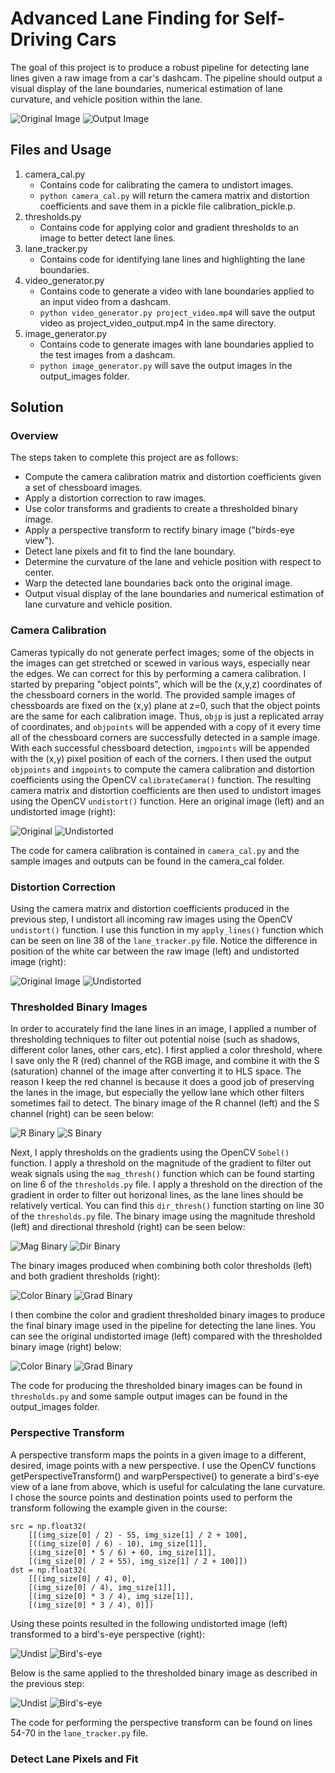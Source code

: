 # Advanced Lane Finding for Self-Driving Cars

The goal of this project is to produce a robust pipeline for detecting lane lines given a raw image from a car's dashcam. The pipeline should output a visual display of the lane boundaries, numerical estimation of lane curvature, and vehicle position within the lane.

![Original Image](test_images/test_example1.jpeg)   ![Output Image](output_images/output_example1.jpeg)


## Files and Usage

1. camera_cal.py
    * Contains code for calibrating the camera to undistort images.
    * `python camera_cal.py` will return the camera matrix and distortion coefficients and save them in a pickle file calibration_pickle.p.
2. thresholds.py
    * Contains code for applying color and gradient thresholds to an image to better detect lane lines.
3. lane_tracker.py
    * Contains code for identifying lane lines and highlighting the lane boundaries.
4. video_generator.py
    * Contains code to generate a video with lane boundaries applied to an input video from a dashcam.
    * `python video_generator.py project_video.mp4` will save the output video as project_video_output.mp4 in the same directory.
5. image_generator.py
    * Contains code to generate images with lane boundaries applied to the test images from a dashcam.
    * `python image_generator.py` will save the output images in the output_images folder.

## Solution

### Overview

The steps taken to complete this project are as follows:

* Compute the camera calibration matrix and distortion coefficients given a set of chessboard images.
* Apply a distortion correction to raw images.
* Use color transforms and gradients to create a thresholded binary image.
* Apply a perspective transform to rectify binary image ("birds-eye view").
* Detect lane pixels and fit to find the lane boundary.
* Determine the curvature of the lane and vehicle position with respect to center.
* Warp the detected lane boundaries back onto the original image.
* Output visual display of the lane boundaries and numerical estimation of lane curvature and vehicle position.


### Camera Calibration

Cameras typically do not generate perfect images; some of the objects in the images can get stretched or scewed in various ways, especially near the edges. We can correct for this by performing a camera calibration.
I started by preparing "object points", which will be the (x,y,z) coordinates of the chessboard corners in the world. The provided sample images of chessboards are fixed on the (x,y) plane at z=0, such that the object points are the same for each calibration image. Thus, `objp` is just a replicated array of coordinates, and `objpoints` will be appended with a copy of it every time all of the chessboard corners are successfully detected in a sample image. With each successful chessboard detection, `imgpoints` will be appended with the (x,y) pixel position of each of the corners. 
I then used the output `objpoints` and `imgpoints` to compute the camera calibration and distortion coefficients using the OpenCV `calibrateCamera()` function. The resulting camera matrix and distortion coefficients are then used to undistort images using the OpenCV `undistort()` function. Here an original image (left) and an undistorted image (right):

![Original](camera_cal/test_example2.jpeg)      ![Undistorted](camera_cal/output_example2.jpeg)

The code for camera calibration is contained in `camera_cal.py` and the sample images and outputs can be found in the camera_cal folder.


### Distortion Correction

Using the camera matrix and distortion coefficients produced in the previous step, I undistort all incoming raw images using the OpenCV `undistort()` function. I use this function in my `apply_lines()` function which can be seen on line 38 of the `lane_tracker.py` file. Notice the difference in position of the white car between the raw image (left) and undistorted image (right):

![Original Image](test_images/test_example1.jpeg)   ![Undistorted](output_images/example_undist1.jpeg)


### Thresholded Binary Images

In order to accurately find the lane lines in an image, I applied a number of thresholding techniques to filter out potential noise (such as shadows, different color lanes, other cars, etc). I first applied a color threshold, where I save only the R (red) channel of the RGB image, and combine it with the S (saturation) channel of the image after converting it to HLS space. The reason I keep the red channel is because it does a good job of preserving the lanes in the image, but especially the yellow lane which other filters sometimes fail to detect. The binary image of the R channel (left) and the S channel (right) can be seen below:

![R Binary](output_images/example_rthresh1.jpeg)  ![S Binary](output_images/example_sthresh1.jpeg)

Next, I apply thresholds on the gradients using the OpenCV `Sobel()` function. I apply a threshold on the magnitude of the gradient to filter out weak signals using the `mag_thresh()` function which can be found starting on line 6 of the `thresholds.py` file. I apply a threshold on the direction of the gradient in order to filter out horizonal lines, as the lane lines should be relatively vertical. You can find this `dir_thresh()` function starting on line 30 of the `thresholds.py` file. The binary image using the magnitude threshold (left) and directional threshold (right) can be seen below:

![Mag Binary](output_images/example_magthresh1.jpeg)  ![Dir Binary](output_images/example_dirthresh1.jpeg)

The binary images produced when combining both color thresholds (left) and both gradient thresholds (right):

![Color Binary](output_images/example_colorthresh1.jpeg)  ![Grad Binary](output_images/example_gradthresh1.jpeg)

I then combine the color and gradient thresholded binary images to produce the final binary image used in the pipeline for detecting the lane lines. You can see the original undistorted image (left) compared with the thresholded binary image (right) below:

![Color Binary](output_images/example_undist2.jpeg)  ![Grad Binary](output_images/example_combothresh1.jpeg)

The code for producing the thresholded binary images can be found in `thresholds.py` and some sample output images can be found in the output_images folder.


### Perspective Transform

A perspective transform maps the points in a given image to a different, desired, image points with a new perspective. I use the OpenCV functions getPerspectiveTransform() and warpPerspective() to generate a bird's-eye view of a lane from above, which is useful for calculating the lane curvature. I chose the source points and destination points used to perform the transform following the example given in the course:
```
src = np.float32(
    [[(img_size[0] / 2) - 55, img_size[1] / 2 + 100],
    [((img_size[0] / 6) - 10), img_size[1]],
    [(img_size[0] * 5 / 6) + 60, img_size[1]],
    [(img_size[0] / 2 + 55), img_size[1] / 2 + 100]])
dst = np.float32(
    [[(img_size[0] / 4), 0],
    [(img_size[0] / 4), img_size[1]],
    [(img_size[0] * 3 / 4), img_size[1]],
    [(img_size[0] * 3 / 4), 0]])
```
Using these points resulted in the following undistorted image (left) transformed to a bird's-eye perspective (right):

![Undist](output_images/example_undist3.jpeg)  ![Bird's-eye](output_images/example_birdseye1.jpeg)

Below is the same applied to the thresholded binary image as described in the previous step:

![Undist](output_images/example_undist3.jpeg)  ![Bird's-eye](output_images/example_binarybirdseye1.jpeg)

The code for performing the perspective transform can be found on lines 54-70 in the `lane_tracker.py` file.


### Detect Lane Pixels and Fit



